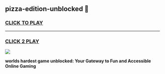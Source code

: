 
## pizza-edition-unblocked 👋
<h3>
<a href="https://premium.freeplayer.one?title=pizza-edition-unblocked&ref=14F">CLICK TO PLAY</a></h3>
<hr>

<h3>
<a href="https://premium.freeplayer.one?title=pizza-edition-unblocked&ref=14F">CLICK 2 PLAY</a>
  
</h3>

<a href="https://premium.freeplayer.one?title=pizza-edition-unblocked&ref=12F/"><img src="https://clearcache.store/games.png"></a>


**worlds hardest game unblocked: Your Gateway to Fun and Accessible Online Gaming**
